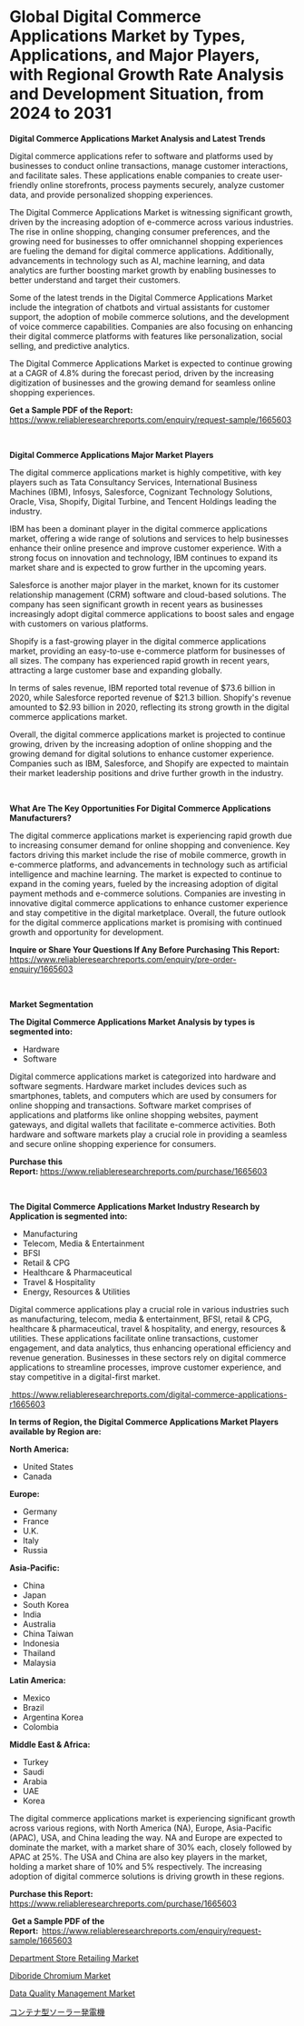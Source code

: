 <p><h1>Global Digital Commerce Applications Market by Types, Applications, and Major Players, with Regional Growth Rate Analysis and Development Situation, from 2024 to 2031</h1></p><p><strong>Digital Commerce Applications Market Analysis and Latest Trends</strong></p>
<p><p>Digital commerce applications refer to software and platforms used by businesses to conduct online transactions, manage customer interactions, and facilitate sales. These applications enable companies to create user-friendly online storefronts, process payments securely, analyze customer data, and provide personalized shopping experiences.</p><p>The Digital Commerce Applications Market is witnessing significant growth, driven by the increasing adoption of e-commerce across various industries. The rise in online shopping, changing consumer preferences, and the growing need for businesses to offer omnichannel shopping experiences are fueling the demand for digital commerce applications. Additionally, advancements in technology such as AI, machine learning, and data analytics are further boosting market growth by enabling businesses to better understand and target their customers.</p><p>Some of the latest trends in the Digital Commerce Applications Market include the integration of chatbots and virtual assistants for customer support, the adoption of mobile commerce solutions, and the development of voice commerce capabilities. Companies are also focusing on enhancing their digital commerce platforms with features like personalization, social selling, and predictive analytics.</p><p>The Digital Commerce Applications Market is expected to continue growing at a CAGR of 4.8% during the forecast period, driven by the increasing digitization of businesses and the growing demand for seamless online shopping experiences.</p></p>
<p><strong>Get a Sample PDF of the Report:&nbsp;</strong> <a href="https://www.reliableresearchreports.com/enquiry/request-sample/1665603">https://www.reliableresearchreports.com/enquiry/request-sample/1665603</a></p>
<p>&nbsp;</p>
<p><strong>Digital Commerce Applications Major Market Players</strong></p>
<p><p>The digital commerce applications market is highly competitive, with key players such as Tata Consultancy Services, International Business Machines (IBM), Infosys, Salesforce, Cognizant Technology Solutions, Oracle, Visa, Shopify, Digital Turbine, and Tencent Holdings leading the industry.</p><p>IBM has been a dominant player in the digital commerce applications market, offering a wide range of solutions and services to help businesses enhance their online presence and improve customer experience. With a strong focus on innovation and technology, IBM continues to expand its market share and is expected to grow further in the upcoming years.</p><p>Salesforce is another major player in the market, known for its customer relationship management (CRM) software and cloud-based solutions. The company has seen significant growth in recent years as businesses increasingly adopt digital commerce applications to boost sales and engage with customers on various platforms.</p><p>Shopify is a fast-growing player in the digital commerce applications market, providing an easy-to-use e-commerce platform for businesses of all sizes. The company has experienced rapid growth in recent years, attracting a large customer base and expanding globally.</p><p>In terms of sales revenue, IBM reported total revenue of $73.6 billion in 2020, while Salesforce reported revenue of $21.3 billion. Shopify's revenue amounted to $2.93 billion in 2020, reflecting its strong growth in the digital commerce applications market.</p><p>Overall, the digital commerce applications market is projected to continue growing, driven by the increasing adoption of online shopping and the growing demand for digital solutions to enhance customer experience. Companies such as IBM, Salesforce, and Shopify are expected to maintain their market leadership positions and drive further growth in the industry.</p></p>
<p>&nbsp;</p>
<p><strong>What Are The Key Opportunities For Digital Commerce Applications Manufacturers?</strong></p>
<p><p>The digital commerce applications market is experiencing rapid growth due to increasing consumer demand for online shopping and convenience. Key factors driving this market include the rise of mobile commerce, growth in e-commerce platforms, and advancements in technology such as artificial intelligence and machine learning. The market is expected to continue to expand in the coming years, fueled by the increasing adoption of digital payment methods and e-commerce solutions. Companies are investing in innovative digital commerce applications to enhance customer experience and stay competitive in the digital marketplace. Overall, the future outlook for the digital commerce applications market is promising with continued growth and opportunity for development.</p></p>
<p><strong>Inquire or Share Your Questions If Any Before Purchasing This Report:</strong> <a href="https://www.reliableresearchreports.com/enquiry/pre-order-enquiry/1665603">https://www.reliableresearchreports.com/enquiry/pre-order-enquiry/1665603</a></p>
<p>&nbsp;</p>
<p><strong>Market Segmentation</strong></p>
<p><strong>The Digital Commerce Applications Market Analysis by types is segmented into:</strong></p>
<p><ul><li>Hardware</li><li>Software</li></ul></p>
<p><p>Digital commerce applications market is categorized into hardware and software segments. Hardware market includes devices such as smartphones, tablets, and computers which are used by consumers for online shopping and transactions. Software market comprises of applications and platforms like online shopping websites, payment gateways, and digital wallets that facilitate e-commerce activities. Both hardware and software markets play a crucial role in providing a seamless and secure online shopping experience for consumers.</p></p>
<p><strong>Purchase this Report:&nbsp;</strong><a href="https://www.reliableresearchreports.com/purchase/1665603">https://www.reliableresearchreports.com/purchase/1665603</a></p>
<p>&nbsp;</p>
<p><strong>The Digital Commerce Applications Market Industry Research by Application is segmented into:</strong></p>
<p><ul><li>Manufacturing</li><li>Telecom, Media & Entertainment</li><li>BFSI</li><li>Retail & CPG</li><li>Healthcare & Pharmaceutical</li><li>Travel & Hospitality</li><li>Energy, Resources & Utilities</li></ul></p>
<p><p>Digital commerce applications play a crucial role in various industries such as manufacturing, telecom, media & entertainment, BFSI, retail & CPG, healthcare & pharmaceutical, travel & hospitality, and energy, resources & utilities. These applications facilitate online transactions, customer engagement, and data analytics, thus enhancing operational efficiency and revenue generation. Businesses in these sectors rely on digital commerce applications to streamline processes, improve customer experience, and stay competitive in a digital-first market.</p></p>
<p><a href="https://www.reliableresearchreports.com/digital-commerce-applications-r1665603">&nbsp;https://www.reliableresearchreports.com/digital-commerce-applications-r1665603</a></p>
<p><strong>In terms of Region, the Digital Commerce Applications Market Players available by Region are:</strong></p>
<p>
    <p> <strong> North America: </strong>
        <ul>
            <li>United States</li>
            <li>Canada</li>
        </ul>
        </p> 
    <p> <strong> Europe: </strong>
        <ul>
            <li>Germany</li>
            <li>France</li>
            <li>U.K.</li>
            <li>Italy</li>
            <li>Russia</li>
        </ul>
        </p> 
    <p> <strong> Asia-Pacific: </strong>
        <ul>
            <li>China</li>
            <li>Japan</li>
            <li>South Korea</li>
            <li>India</li>
            <li>Australia</li>
            <li>China Taiwan</li>
            <li>Indonesia</li>
            <li>Thailand</li>
            <li>Malaysia</li>
        </ul>
        </p> 
    <p> <strong> Latin America: </strong>
        <ul>
            <li>Mexico</li>
            <li>Brazil</li>
            <li>Argentina Korea</li>
            <li>Colombia</li>
        </ul>
        </p> 
    <p> <strong> Middle East & Africa: </strong>
        <ul>
            <li>Turkey</li>
            <li>Saudi</li>
            <li>Arabia</li>
            <li>UAE</li>
            <li>Korea</li>
        </ul>
    </p>
    </p>
<p><p>The digital commerce applications market is experiencing significant growth across various regions, with North America (NA), Europe, Asia-Pacific (APAC), USA, and China leading the way. NA and Europe are expected to dominate the market, with a market share of 30% each, closely followed by APAC at 25%. The USA and China are also key players in the market, holding a market share of 10% and 5% respectively. The increasing adoption of digital commerce solutions is driving growth in these regions.</p></p>
<p><strong>Purchase this Report: </strong><a href="https://www.reliableresearchreports.com/purchase/1665603">https://www.reliableresearchreports.com/purchase/1665603</a></p>
<p>&nbsp;<strong>Get a Sample PDF of the Report:&nbsp;&nbsp;</strong><a href="https://www.reliableresearchreports.com/enquiry/request-sample/1665603">https://www.reliableresearchreports.com/enquiry/request-sample/1665603</a></p>
<p><strong></strong></p>
<p><p><a href="https://github.com/IzaiahBartell/Market-Research-Report-List-1/blob/main/department-store-retailing-market.md">Department Store Retailing Market</a></p><p><a href="https://issuu.com/reportprime-2/docs/diboride-chromium-market-size-2030.pptx">Diboride Chromium Market</a></p><p><a href="https://github.com/biheemgalvinlouises6hokrh3h/Market-Research-Report-List-2/blob/main/data-quality-management-market.md">Data Quality Management Market</a></p><p><a href="https://github.com/VinceMarvin1/Market-Research-Report-List-1/blob/main/390055659864.md">コンテナ型ソーラー発電機</a></p></p>